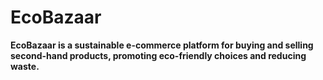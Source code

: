 # EcoBazaar
**EcoBazaar is a sustainable e-commerce platform for buying and selling second-hand products, promoting eco-friendly choices and reducing waste.**
